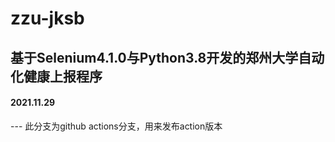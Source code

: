 # zzu-jksb
##  基于Selenium4.1.0与Python3.8开发的郑州大学自动化健康上报程序
####  2021.11.29
--- 此分支为github actions分支，用来发布action版本
